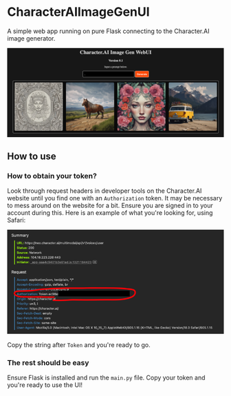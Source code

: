 # CharacterAIImageGenUI
A simple web app running on pure Flask connecting to the Character.AI image generator.

![Screenshot 1](screenshot.png)

## How to use

### How to obtain your token?

Look through request headers in developer tools on the Character.AI website until you find one with an `Authorization` token. It may be necessary to mess around on the website for a bit. Ensure you are signed in to your account during this. Here is an example of what you're looking for, using Safari:

![Screenshot 1](tokenscr.png)

Copy the string after `Token` and you're ready to go.

### The rest should be easy

Ensure Flask is installed and run the `main.py` file. Copy your token and you're ready to use the UI!
